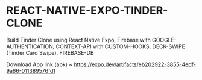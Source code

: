 # REACT-NATIVE-EXPO-TINDER-CLONE
Build Tinder Clone using React Native Expo, Firebase with GOOGLE-AUTHENTICATION, CONTEXT-API with CUSTOM-HOOKS, DECK-SWIPE (Tinder Card Swipe), FIREBASE-DB

Download App link (apk) ~ https://expo.dev/artifacts/eb202922-3855-4edf-9a66-011389576fd1
